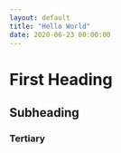 ```yaml
---
layout: default
title: "Hello World"
date: 2020-06-23 00:00:00 
---
```


# First Heading
## Subheading
### Tertiary

